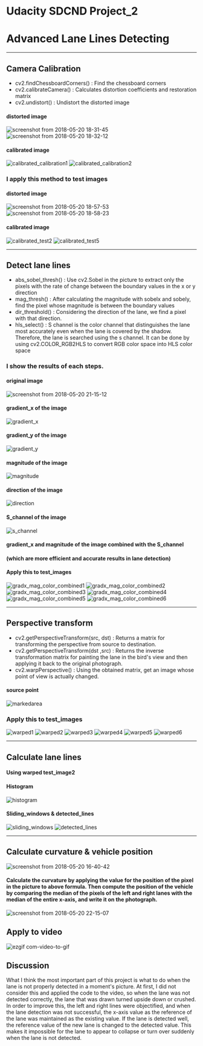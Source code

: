 
# Udacity SDCND Project_2 
# Advanced Lane Lines Detecting
----
## Camera Calibration
- cv2.findChessboardCorners() : Find the chessboard corners
- cv2.calibrateCamera() : Calculates distortion coefficients and restoration matrix
- cv2.undistort() : Undistort the distorted image

#### distorted image
![screenshot from 2018-05-20 18-31-45](https://user-images.githubusercontent.com/35591154/40277631-20ae0f74-5c5d-11e8-96ad-835d358abc98.png)
![screenshot from 2018-05-20 18-32-12](https://user-images.githubusercontent.com/35591154/40277634-29636268-5c5d-11e8-9a08-3102f85e37d7.png)

#### calibrated image
![calibrated_calibration1](https://user-images.githubusercontent.com/35591154/40277773-a184053e-5c5f-11e8-8381-62dbcc560b42.png)
![calibrated_calibration2](https://user-images.githubusercontent.com/35591154/40277776-a9c2c53c-5c5f-11e8-8539-a8537bd955ad.png)

### I apply this method to test images

#### distorted image
![screenshot from 2018-05-20 18-57-53](https://user-images.githubusercontent.com/35591154/40277844-034c649a-5c61-11e8-9ab4-23d0faf6c53c.png)
![screenshot from 2018-05-20 18-58-23](https://user-images.githubusercontent.com/35591154/40277845-079a4936-5c61-11e8-9b14-6016e7af5c8a.png)


#### calibrated image
![calibrated_test2](https://user-images.githubusercontent.com/35591154/40277801-0a4c57f6-5c60-11e8-9981-f8fe6007063a.png)
![calibrated_test5](https://user-images.githubusercontent.com/35591154/40277802-0ce3b3d8-5c60-11e8-95fe-c4d76295a7ef.png)

----
## Detect lane lines
- abs_sobel_thresh() : Use cv2.Sobel in the picture to extract only the pixels with the rate of change between the boundary                                                                   values in the x or y direction
- mag_thresh() : After calculating the magnitude with sobelx and sobely, find the pixel whose magnitude is between the boundary values
- dir_threshold() : Considering the direction of the lane, we find a pixel with that direction.
- hls_select() : S channel is the color channel that distinguishes the lane most accurately even when the lane is covered by the shadow. Therefore, the lane is searched using the s channel. It can be done by using cv2.COLOR_RGB2HLS to convert RGB color space into HLS color space

### I show the results of each steps.

#### original image                          
![screenshot from 2018-05-20 21-15-12](https://user-images.githubusercontent.com/35591154/40278861-e732c822-5c73-11e8-999b-9cf32286c8dd.png)
#### gradient_x of the image          
![gradient_x](https://user-images.githubusercontent.com/35591154/40278828-5aa34652-5c73-11e8-931a-45d168429019.png)
#### gradient_y of the image   
![gradient_y](https://user-images.githubusercontent.com/35591154/40278827-5624f10c-5c73-11e8-9570-d23f88843b93.png)
#### magnitude of the image
![magnitude](https://user-images.githubusercontent.com/35591154/40278941-8199824c-5c75-11e8-883d-7c70386ccaa6.png)
#### direction of the image
![direction](https://user-images.githubusercontent.com/35591154/40278946-9a8a146a-5c75-11e8-9073-9fe8cc3becdd.png)
#### S_channel of the image
![s_channel](https://user-images.githubusercontent.com/35591154/40279020-9a605714-5c76-11e8-8891-65db255f89ad.png)
#### gradient_x and magnitude of the image combined with the S_channel 
#### (which are more efficient and accurate results in lane detection)
#### Apply this to test_images
![gradx_mag_color_combined1](https://user-images.githubusercontent.com/35591154/40278953-af56954e-5c75-11e8-97f3-7a5fa9489143.png)
![gradx_mag_color_combined2](https://user-images.githubusercontent.com/35591154/40278954-b04eb3c8-5c75-11e8-9ccd-99eefaf28ccf.png)
![gradx_mag_color_combined3](https://user-images.githubusercontent.com/35591154/40278957-bd15e590-5c75-11e8-8927-371a60a84003.png)
![gradx_mag_color_combined4](https://user-images.githubusercontent.com/35591154/40278958-c0462892-5c75-11e8-9cf4-9ca84029c590.png)
![gradx_mag_color_combined5](https://user-images.githubusercontent.com/35591154/40278959-c18c5d8e-5c75-11e8-8696-3953ddee31e4.png)
![gradx_mag_color_combined6](https://user-images.githubusercontent.com/35591154/40278961-c6afb9e6-5c75-11e8-937f-aef259ad276d.png)

----
## Perspective transform
- cv2.getPerspectiveTransform(src, dst) : Returns a matrix for transforming the perspective from source to destination.
- cv2.getPerspectiveTransform(dst ,src) : Returns the inverse transformation matrix for painting the lane in the bird's view and then applying it back to the original photograph.
- cv2.warpPerspective() : Using the obtained matrix, get an image whose point of view is actually changed.

#### source point
![markedarea](https://user-images.githubusercontent.com/35591154/40279046-f3bed3c6-5c76-11e8-89c6-52b1ebe103b1.png)

### Apply this to test_images
![warped1](https://user-images.githubusercontent.com/35591154/40279106-e9d15888-5c77-11e8-962a-9bae5870347e.png)
![warped2](https://user-images.githubusercontent.com/35591154/40279107-e9dadc8c-5c77-11e8-8907-a38acba58aa2.png)
![warped3](https://user-images.githubusercontent.com/35591154/40279108-ea37e99a-5c77-11e8-8cf6-82e17b6ba324.png)
![warped4](https://user-images.githubusercontent.com/35591154/40279109-eb45c71c-5c77-11e8-81c9-9f8ed6b285f6.png)
![warped5](https://user-images.githubusercontent.com/35591154/40279110-ec6677f4-5c77-11e8-8bb5-dc48639650c9.png)
![warped6](https://user-images.githubusercontent.com/35591154/40279111-f3672288-5c77-11e8-94a3-e5bd01371378.png)

----
## Calculate lane lines
#### Using warped test_image2
#### Histogram
![histogram](https://user-images.githubusercontent.com/35591154/40279160-9b5604f0-5c78-11e8-9801-1cf454d2935e.png)
#### Sliding_windows & detected_lines
![sliding_windows](https://user-images.githubusercontent.com/35591154/40279181-d73e7344-5c78-11e8-91dc-aa520e85039b.png)
![detected_lines](https://user-images.githubusercontent.com/35591154/40279183-d8c346c2-5c78-11e8-80a7-84920c846f4d.png)

----
## Calculate curvature & vehicle position
![screenshot from 2018-05-20 16-40-42](https://user-images.githubusercontent.com/35591154/40279243-fdf720ac-5c79-11e8-8ca0-bbebde943096.png)
#### Calculate the curvature by applying the value for the position of the pixel in the picture to above formula. Then compute the position of the vehicle by comparing the median of the pixels of the left and right lanes with the median of the entire x-axis, and write it on the photograph.
![screenshot from 2018-05-20 22-15-07](https://user-images.githubusercontent.com/35591154/40279363-4918b170-5c7c-11e8-9bd0-b359757e793a.png)

## Apply to video
![ezgif com-video-to-gif](https://user-images.githubusercontent.com/35591154/40279411-2ba31db4-5c7d-11e8-9668-15e0e97b013a.gif)

## Discussion
What I think the most important part of this project is what to do when the lane is not properly detected in a moment's picture. At first, I did not consider this and applied the code to the video, so when the lane was not detected correctly, the lane that was drawn turned upside down or crushed.
In order to improve this, the left and right lines were objectified, and when the lane detection was not successful, the x-axis value as the reference of the lane was maintained as the existing value. If the lane is detected well, the reference value of the new lane is changed to the detected value. This makes it impossible for the lane to appear to collapse or turn over suddenly when the lane is not detected.

